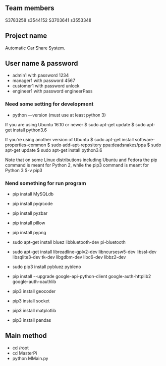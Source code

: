 ## Team members 

S3783258 s3544152 S3703641  s3553348

## Project name 

Automatic Car Share System.

## User name & password

- admin1 with password 1234
- manager1 with password 4567
- customer1 with password unlock
- engineer1 with password engineerPass

### Need some setting for development

- python ––version (must use at least python 3) 

If you are using Ubuntu 16.10 or newer
$ sudo apt-get update
$ sudo apt-get install python3.6

If you’re using another version of Ubuntu
$ sudo apt-get install software-properties-common
$ sudo add-apt-repository ppa:deadsnakes/ppa
$ sudo apt-get update
$ sudo apt-get install python3.6

Note that on some Linux distributions including Ubuntu and Fedora the pip command is meant for Python 2, while the pip3 command is meant for Python 3 
$-v pip3


### Nend something for run program

- pip install MySQLdb 

- pip install pyqrcode
- pip install pyzbar
- pip install pillow
- pip install pypng

- sudo apt-get install bluez libbluetooth-dev pi-bluetooth
- sudo apt-get install libreadline-gplv2-dev libncursesw5-dev libssl-dev libsqlite3-dev tk-dev libgdbm-dev libc6-dev libbz2-dev
- sudo pip3 install pybluez pybleno
- pip install --upgrade google-api-python-client google-auth-httplib2 google-auth-oauthlib
- pip3 install geocoder
- pip3 install socket
- pip3 install matplotlib
- pip3 install pandas 
 
## Main method

- cd /root  
- cd MasterPi
- python MMain.py

